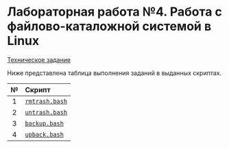 # Лабораторная работа №4. Работа с файлово-каталожной системой в Linux

[Техническое задание](os-lite4.pdf)

Ниже представлена таблица выполнения заданий в выданных скриптах.

| № | Скрипт                         |
|:-:|:-------------------------------|
| 1 | [`rmtrash.bash`](rmtrash.bash) |
| 2 | [`untrash.bash`](untrash.bash) |
| 3 | [`backup.bash`](backup.bash)   |
| 4 | [`upback.bash`](upback.bash)   |
